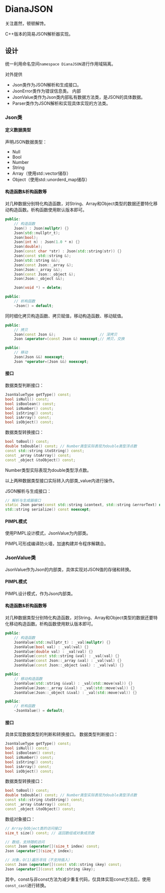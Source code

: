 # DianaJSON

关注嘉然，顿顿解馋。

C++版本的简易JSON解析器实现。

## 设计

统一利用命名空间`namespace DianaJSON`进行作用域隔离。

对外提供

* Json类作为JSON解析和生成接口。
* JsonError类作为错误信息类。 内部
* JsonValue类作为Json类内部私有数据方法类，是JSON的具体数据。
* Parser类作为JSON解析和实现具体实现的方法类。

### Json类

#### 定义数据类型

声明JSON数据类型：

* Null
* Bool
* Number
* String
* Array（使用std::vector储存）
* Object（使用std::unorderd_map储存）

#### 构造函数&析构函数等

对几种数据分别特化构造函数，对String、Array和Object类型的数据还要特化移动构造函数。析构函数使用默认版本即可。

```cpp
public:
	// 构造函数
	Json() : Json(nullptr) {}
	Json(std::nullptr_t);
    Json(bool);
    Json(int n) : Json(1.0 * n) {}
	Json(double);
	Json(const char *str) : Json(std::string(str)) {}
	Json(const std::string &);
	Json(std::string &&);
	Json(const Json::_array &);
	Json(Json::_array &&);
	Json(const Json::_object &);
	Json(Json::_object &&);

	Json(void *) = delete;

public:
	// 析构函数
	~Json() = default;
```

同时细化拷贝构造函数、拷贝赋值，移动构造函数、移动赋值。

```cpp
public:
	// 拷贝
	Json(const Json &);                    // 深拷贝
	Json &operator=(const Json &) noexcept;// 拷贝，交换

public:
	// 移动
	Json(Json &&) noexcept;
	Json *operator=(Json &&) noexcept;
```

#### 接口

数据类型判断接口：

```cpp
JsonValueType getType() const;
bool isNull() const;
bool isBoolean() const;
bool isNumber() const;
bool isString() const;
bool isArray() const;
bool isObject() const;
```

数据类型转换接口：

```cpp
bool toBool() const;
double toDouble() const; // Number类型实际表现为double类型浮点数
const std::string &toString() const;
const _array &toArray() const;
const _object &toObject() const;
```

Number类型实际表现为double类型浮点数。

以上两种数据类型接口实际转入内部类_value内进行操作。

JSON解析与生成接口：

```cpp
// 解析与生成器接口
static Json parse(const std::string &context, std::string &errorText) noexcept;// 解析
std::string serialize() const noexcept;                                        // 生成器
```

#### PIMPL模式

使用PIMPL设计模式，JsonValue为内部类。

PIMPL可形成编译防火墙，加速构建并令程序解耦合。

### JsonValue类

JsonValue作为Json的内部类，具体实现对JSON值的存储和转换。

#### PIMPL模式

PIMPL设计模式，作为Json内部类。

#### 构造函数&析构函数等

对几种数据类型分别特化构造函数，对String、Array和Object类型的数据还要特化移动构造函数。析构函数使用默认版本即可。

```cpp
public:
    // 构造函数
    JsonValue(std::nullptr_t) : _val(nullptr) {}
    JsonValue(bool val) : _val(val) {}
    JsonValue(double val) : _val(val) {}
    JsonValue(const std::string &val) : _val(val) {}
    JsonValue(const Json::_array &val) : _val(val) {}
    JsonValue(const Json::_object &val) : _val(val) {}

public:
    // 移动构造函数
    JsonValue(std::string &&val) : _val(std::move(val)) {}
    JsonValue(Json::_array &&val) : _val(std::move(val)) {}
    JsonValue(Json::_object &&val) : _val(std::move(val)) {}

public:
    // 析构函数
    ~JsonValue() = default;
```

#### 接口

具体实现数据类型的判断和转换接口。 数据类型判断接口：

```cpp
JsonValueType getType() const;
bool isNull() const;
bool isBoolean() const;
bool isNumber() const;
bool isString() const;
bool isArray() const;
bool isObject() const;
```

数据类型转换接口：

```cpp
bool toBool() const;
double toDouble() const; // Number类型实际表现为double类型浮点数
const std::string &toString() const;
const _array &toArray() const;
const _object &toObject() const;
```

数组对象接口：

```cpp
// Array与Object类的访问接口
size_t size() const; // 返回数组或对象成员数

// 数组，支持随机访问
const Json &operator[](size_t index) const;
Json &operator[](size_t index);

// 对象，O(1)遍历寻找（不支持插入）
const Json &operator[](const std::string &key) const;
Json &operator[](const std::string &key);
```

其中，const与非const方法为减少重复代码，仅具体实现const方法后，使用`const_cast`进行转换。




